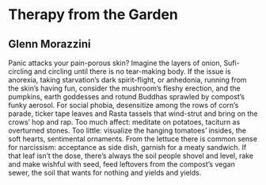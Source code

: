 # Therapy from the Garden
## Glenn Morazzini
Panic attacks your pain-porous skin?
Imagine the layers of onion, Sufi-circling
and circling until there is no tear-making body.
If the issue is anorexia, taking starvation’s
dark spirit-flight, or anhedonia, running from
the skin’s having fun, consider the mushroom’s
fleshy erection, and the pumpkins, earth goddesses
and rotund Buddhas sprawled by compost’s funky aerosol.
For social phobia, desensitize among the rows
of corn’s parade, ticker tape leaves and Rasta tassels
that wind-strut and bring on the crows’ hop and rap.
Too much affect: meditate on potatoes, taciturn
as overturned stones. Too little: visualize the hanging
tomatoes’ insides, the soft hearts, sentimental ornaments.
From the lettuce there is common sense for narcissism:
acceptance as side dish, garnish for a meaty sandwich.
If that leaf isn’t the dose, there’s always the soil
people shovel and level, rake and make wishful with seed,
feed leftovers from the compost’s vegan sewer,
the soil that wants for nothing and yields and yields.
